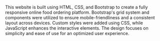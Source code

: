 This website is built using HTML, CSS, and Bootstrap to create a fully responsive online food ordering platform. Bootstrap's grid system and components were utilized to ensure mobile-friendliness and a consistent layout across devices. Custom styles were added using CSS, while JavaScript enhances the interactive elements. The design focuses on simplicity and ease of use for an optimized user experience.

